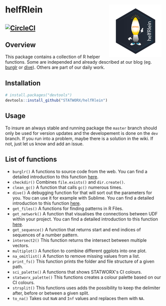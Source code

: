 # helfRlein <img src="img/helfRlein.png" width=170 align="right" />
[![CircleCI](https://circleci.com/gh/STATWORX/helfRlein.svg?style=svg)](https://circleci.com/gh/STATWORX/helfRlein)
----

## Overview

This package contains a collection of R helper functions. Some are independed and already described at our blog (eg. [burglr](https://www.statworx.com/de/blog/burglr-stealing-code-from-the-web/) or [dive](http://www.statworx.com/de/blog/dive-the-debugging-function-you-deserve/)). Others are part of our daily work.


## Installation

``` r
# install.packages("devtools")
devtools::install_github("STATWORX/helfRlein")
```

## Usage

To insure an always stable and running package the `master` branch should only be used for version updates and the developement is done on the `dev` branch.
If you run into a problem, maybe there is a solution in the wiki. If not, just let us know and add an issue.



## List of functions

- `burglr()` 
  A functions to source code from the web. You can find a detailed introduction to this function [here](https://www.statworx.com/de/blog/burglr-stealing-code-from-the-web/).
- `checkdir()`
  Combines `file.exists()` and `dir.create()`.
- `clean_gc()` 
  A function that calls `gc()` numerous times.
- `dive()`
  A debugging function for that will sort out the parameters for you. You can use it for example with Sublime. You can find a detailed introduction to this function [here](https://www.statworx.com/de/blog/dive-the-debugging-function-you-deserve/).
- `get_files()`
  A functions for finding patterns in R Files.
- `get_network()` 
  A function that visualises the connections between UDF within your project. You can find a detailed introduction to this function [here](https://github.com/STATWORX/blog/tree/master/flowchart).
- `get_sequence()`
  A function that returns start and end indices of sequences of a number pattern.
- `intersect2()`
  This function returns the intersect between multiple vectors.
- `multiplot()`
  A function to combine different ggplots into one plot.
- `na_omitlist()`
  A function to remove missing values from a list.
- `print_fs()`
  This function prints the folder and file structure of a given path.
- `sci_palette()`
  A functions that shows STATWORX's CI colours. 
- `statworx_palette()`
  This functions creates a colour palette based on our CI colours.
- `strsplit()`
  This functions uses adds the possibility to keep the delimiter after, before or between a given split.
- `to_na()`
  Takes out `NaN` and `Inf` values and replaces them with `NA`.



